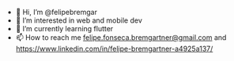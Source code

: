 - 👋 Hi, I’m @felipebremgar
- 👀 I’m interested in web and mobile dev
- 🌱 I’m currently learning flutter
- 📫 How to reach me felipe.fonseca.bremgartner@gmail.com and https://www.linkedin.com/in/felipe-bremgartner-a4925a137/

<!---
felipebremgar/felipebremgar is a ✨ special ✨ repository because its `README.md` (this file) appears on your GitHub profile.
You can click the Preview link to take a look at your changes.
--->
